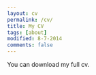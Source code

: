 ```yaml
---
layout: cv
permalink: /cv/
title: My CV
tags: [about]
modified: 8-7-2014
comments: false
---
```

You can download my full cv.
